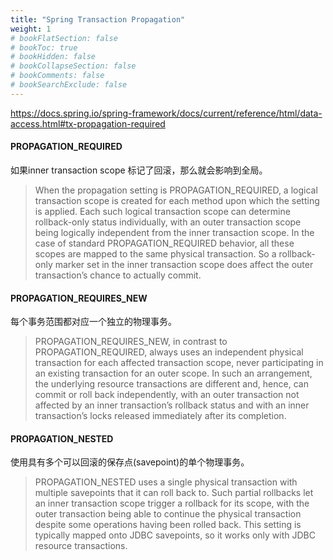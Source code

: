 ```yaml
---
title: "Spring Transaction Propagation"
weight: 1
# bookFlatSection: false
# bookToc: true
# bookHidden: false
# bookCollapseSection: false
# bookComments: false
# bookSearchExclude: false
---
```


https://docs.spring.io/spring-framework/docs/current/reference/html/data-access.html#tx-propagation-required

#### PROPAGATION_REQUIRED
如果inner transaction scope 标记了回滚，那么就会影响到全局。

> When the propagation setting is PROPAGATION_REQUIRED, a logical transaction scope is created for each method upon which the setting is applied. Each such logical transaction scope can determine rollback-only status individually, with an outer transaction scope being logically independent from the inner transaction scope. In the case of standard PROPAGATION_REQUIRED behavior, all these scopes are mapped to the same physical transaction. So a rollback-only marker set in the inner transaction scope does affect the outer transaction’s chance to actually commit.

#### PROPAGATION_REQUIRES_NEW
每个事务范围都对应一个独立的物理事务。
> PROPAGATION_REQUIRES_NEW, in contrast to PROPAGATION_REQUIRED, always uses an independent physical transaction for each affected transaction scope, never participating in an existing transaction for an outer scope. In such an arrangement, the underlying resource transactions are different and, hence, can commit or roll back independently, with an outer transaction not affected by an inner transaction’s rollback status and with an inner transaction’s locks released immediately after its completion.

#### PROPAGATION_NESTED
使用具有多个可以回滚的保存点(savepoint)的单个物理事务。
> PROPAGATION_NESTED uses a single physical transaction with multiple savepoints that it can roll back to. Such partial rollbacks let an inner transaction scope trigger a rollback for its scope, with the outer transaction being able to continue the physical transaction despite some operations having been rolled back. This setting is typically mapped onto JDBC savepoints, so it works only with JDBC resource transactions. 



